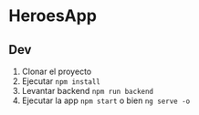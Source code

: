 # HeroesApp

## Dev

1. Clonar el proyecto
2. Ejecutar  ```npm install```
3. Levantar backend ```npm run backend```
4. Ejecutar la app ```npm start``` o bien ```ng serve -o```
